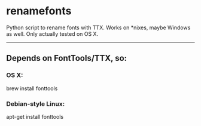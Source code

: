 <h1>renamefonts</h1>
<p>Python script to rename fonts with TTX. Works on *nixes, maybe Windows as well. Only actually tested on OS X.</p>
<hr>
<h2>Depends on FontTools/TTX, so:</h2>
<h3>OS X:</h3>
<p>brew install fonttools</p>
<h3>Debian-style Linux:</h3>
<p>apt-get install fonttools</p>
